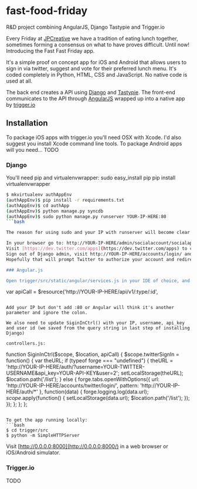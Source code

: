 # fast-food-friday

R&amp;D project combining AngularJS, Django Tastypie and Trigger.io 

Every Friday at [JPCreative](http://jpcreative.co.uk) we have a tradition of eating lunch together, sometimes forming a consensus on what to have proves difficult.  Until now!  Introducing the Fast Fast Friday app.

It's a simple proof on concept app for iOS and Android that allows users to sign in via twitter, suggest and vote for their preferred lunch menu. It's coded completely in Python, HTML, CSS and JavaScript.  No native code is used at all.

The back end creates a API using [Django](https://www.djangoproject.com) and [Tastypie](http://tastypieapi.org). The front-end communicates to the API through [AngularJS](http://angularjs.org/) wrapped up into a native app by [trigger.io](https://trigger.io/)

## Installation

To package iOS apps with trigger.io you'll need OSX with Xcode. I'd also suggest you install Xcode command line tools.
To package Android apps will you need... TODO

### Django

You'll need pip and virtualenvwrapper:
sudo easy_install pip
pip install virtualenvwrapper

```bash
$ mkvirtualenv authAppEnv
(authAppEnv)$ pip install -r requirements.txt
(authAppEnv)$ cd authApp
(authAppEnv)$ python manage.py syncdb
(authAppEnv)$ sudo python manage.py runserver YOUR-IP-HERE:80
```bash

The reason for using sudo and your IP with runserver will become clear when getting angular running locally.

In your browser go to: http://YOUR-IP-HERE/admin/socialaccount/socialapp/add/ and create a social app.
Visit [https://dev.twitter.com/apps](https://dev.twitter.com/apps) to create a twitter app and get you consumer and secret key. Set the Callback URL to http://YOUR-IP-HERE/logged-in
Sign out of Django admin, visit http://YOUR-IP-HERE/accounts/login/ and sign in with Twitter
Hopefully that will prompt Twitter to authorize your account and redirect you to the login screen 'YAY'.  Please take a note of the URL query string as we'll need that for testing Angular.

### Angular.js

Open trigger/src/static/angular/services.js in your IDE of choice, and edit the line:

```
var apiCall = $resource('http://YOUR-IP-HERE/api/v1/:type/:id',
```

Add your IP but don't add :80 or Angular will think it's another parameter and ignore the colon. 

We also need to update SiginInCtrl() with your IP, username, api_key and user id (we saved from the query string in last step of installing Django) 

controllers.js:
```
function SiginInCtrl($scope, $location, apiCall) {
  $scope.twitterSignIn = function() {
    var theURL;
    if (typeof forge === "undefined") {
      theURL = 'http://YOUR-IP-HERE/auth/?username=YOUR-TWITTER-USERNAME&api_key=YOUR-API-KEY&user=2';
      setLocalStorage(theURL);
      $location.path('/list');
    } else {
      forge.tabs.openWithOptions({
        url: 'http://YOUR-IP-HERE/accounts/twitter/login/',
        pattern: 'http://YOUR-IP-HERE/auth/*'
      }, function(data) {
        forge.logging.log(data.url);
        $scope.$apply(function() {
          setLocalStorage(data.url);
          $location.path('/list');
        });
      });
    };
  };
};
```

To get the app running locally: 
```bash
$ cd trigger/src
$ python -m SimpleHTTPServer
```

Visit [http://0.0.0.0:8000](http://0.0.0.0:8000/) in a web browser or iOS/Android simulator.  


### Trigger.io

TODO